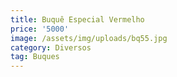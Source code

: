 ```yaml
---
title: Buquê Especial Vermelho
price: '5000'
image: /assets/img/uploads/bq55.jpg
category: Diversos
tag: Buques
---
```


